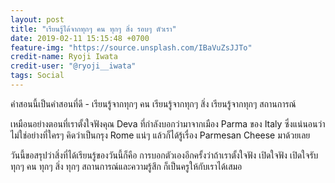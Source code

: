 ```yaml
---
layout: post
title: "เรียนรู้ได้จากทุกๆ คน ทุกๆ สิ่ง รอบๆ ตัวเรา"
date: 2019-02-11 15:15:48 +0700
feature-img: "https://source.unsplash.com/IBaVuZsJJTo"
credit-name: Ryoji Iwata
credit-user: "@ryoji__iwata"
tags: Social
---
```

คำสอนนี้เป็นคำสอนที่ดี - เรียนรู้จากทุกๆ คน เรียนรู้จากทุกๆ สิ่ง เรียนรู้จากทุกๆ สถานการณ์

เหมือนอย่างตอนที่เราตั้งใจฟังคุณ Deva ที่กำลังบอกว่ามาจากเมือง Parma ของ Italy ซึ่งแน่นอนว่าไม่ใช่อย่างที่ใครๆ คิดว่าเป็นกรุง Rome แน่ๆ แล้วก็ได้รู้เรื่อง Parmesan Cheese มาด้วยเลย

วันนี้ขอสรุปว่าสิ่งที่ได้เรียนรู้ของวันนี้ก็คือ การบอกตัวเองอีกครั้งว่าถ้าเราตั้งใจฟัง เปิดใจฟัง เปิดใจรับ ทุกๆ คน ทุกๆ สิ่ง ทุกๆ สถานการณ์และความรู้สึก ก็เป็นครูให้กับเราได้เสมอ
